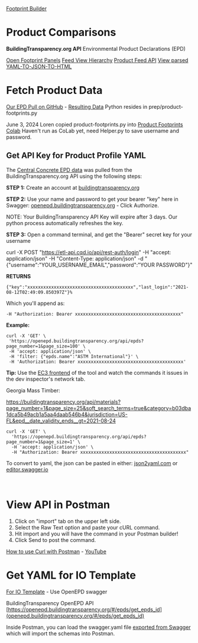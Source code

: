 [Footprint Builder](/io/template)
# Product Comparisons

**BuildingTransparency.org API**
Environmental Product Declarations (EPD)

[Open Footprint Panels](../)
[Feed View Hierarchy](/feed/view/#feed=epd)
[Product Feed API](/io/template/feed)
[View parsed YAML-TO-JSON-TO-HTML](/io/template/parser/)
<!--[View as Markdown](/io/template/product/product-concrete.html)-->


# Fetch Product Data

[Our EPD Pull on GitHub](https://github.com/ModelEarth/OpenFootprint/tree/main/products/) - [Resulting Data](https://github.com/ModelEarth/OpenFootprint/tree/main/products/US)
Python resides in prep/product-footprints.py

June 3, 2024
Loren copied product-footprints.py into [Product Footprints Colab](https://colab.research.google.com/drive/1TJ1fn0-_8EBryN3ih5hZiKLISomOrWDW?usp=sharing)
Haven't run as CoLab yet, need Helper.py to save username and password.


## Get API Key for Product Profile YAML

The [Central Concrete EPD data](https://github.com/modelearth/io/blob/master/template/product/product-concrete.yaml) was pulled from the BuildingTransparency.org API using the following steps:  

**STEP 1:** Create an account at [buildingtransparency.org](https://www.buildingtransparency.org/)

**STEP 2:** Use your name and password to get your bearer "key" here in Swagger: [openepd.buildingtransparency.org](https://openepd.buildingtransparency.org) - Click Authorize.

NOTE: Your BuildingTransparency API Key will expire after 3 days. Our python process automatically refreshes the key.

**STEP 3:** Open a command terminal, and get the "Bearer" secret key for your username

curl -X POST "https://etl-api.cqd.io/api/rest-auth/login" -H "accept: application/json" -H "Content-Type: application/json" -d "{\"username\":\"YOUR_USERNAME_EMAIL\",\"password\":\"YOUR PASSWORD\"}"


**RETURNS**

~~~
{"key":"xxxxxxxxxxxxxxxxxxxxxxxxxxxxxxxxxxxxxxxx","last_login":"2021-08-12T02:49:09.850397Z"}%   
~~~

Which you'll append as:

~~~
-H "Authorization: Bearer xxxxxxxxxxxxxxxxxxxxxxxxxxxxxxxxxxxxxxxx"
~~~

**Example:**

~~~
curl -X 'GET' \
 'https://openepd.buildingtransparency.org/api/epds?page_number=1&page_size=100' \
 -H 'accept: application/json' \
 -H 'filter: {"epds.name":"ASTM International"}' \
 -H 'Authorization: Bearer xxxxxxxxxxxxxxxxxxxxxxxxxxxxxxxxxxxxxxxx'
~~~

**Tip:** Use the [EC3 frontend](https://buildingtransparency.org/ec3/material-search) of the tool and watch the commands it issues in the dev inspector's network tab. 

Georgia Mass Timber:

https://buildingtransparency.org/api/materials?page_number=1&page_size=25&soft_search_terms=true&category=b03dba1dca5b49acb1a5aa4daab546b4&jurisdiction=US-FL&epd__date_validity_ends__gt=2021-08-24


~~~
curl -X 'GET' \
  'https://openepd.buildingtransparency.org/api/epds?page_number=1&page_size=1' \
  -H 'accept: application/json' \
  -H "Authorization: Bearer xxxxxxxxxxxxxxxxxxxxxxxxxxxxxxxxxxxxxxxx"
~~~

<div id="postman"></div>

To convert to yaml, the json can be pasted in either: [json2yaml.com](https://www.json2yaml.com/) or [editor.swagger.io](https://editor.swagger.io)

<br>

# View API in Postman

1. Click on "import" tab on the upper left side.
2. Select the Raw Text option and paste your cURL command.
3. Hit import and you will have the command in your Postman builder!
4. Click Send to post the command.

[How to use Curl with Postman](https://www.google.com/search?q=how+to+use+Curl+with+Postman&oq=how+to+use+Curl+with+Postman&aqs=chrome..69i57.18359j0j9&sourceid=chrome&ie=UTF-8) - [YouTube](https://www.google.com/search?q=how+to+use+Curl+with+Postman&sxsrf=APq-WBtPCQSW52ZIvoJZxIvspDVdEJ_G0g:1648670885549&source=lnms&tbm=vid&sa=X&ved=2ahUKEwio-u_T0e72AhXWmGoFHSTLB6sQ_AUoAXoECAEQAw&biw=1513&bih=819&dpr=1)
<br>

# Get YAML for IO Template

[For IO Template](../) - Use OpenEPD swagger

<!-- https://etl-api.cqd.io/ No longer works -->

BuildingTransparency OpenEPD API
[https://openepd.buildingtransparency.org/#/epds/get_epds_id](openepd.buildingtransparency.org/#/epds/get_epds_id)


Inside Postman, you can load the swagger.yaml file [exported from Swagger](https://stackoverflow.com/questions/48525546/how-to-export-swagger-json-or-yaml) which will import the schemas into Postman.


